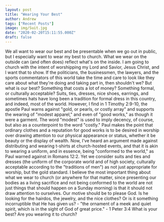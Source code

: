 ```yaml
---
layout: post
title: "Wearing Your Best"
author: Andrew
tags: ["Recent Posts"]
image: img/Suit.jpg
date: "2020-02-20T15:11:55.000Z"
draft: false
---
```


We all want to wear our best and be presentable when we go out in public, but I especially want to wear my best to church.  What we wear on the outside can (and often does) reflect what's on the inside.  I am going to church with the intent of worshipping my Lord and Savior, Jesus Christ, and I want that to show.  If the politicians, the businessmen, the lawyers, and the sports commentators of this world take the time and care to look like they care about what they're doing and taking part in, then shouldn't we?
  But what is our best?  Something that costs a lot of money?  Something formal, or culturally acceptable?  Suits, ties, dresses, nice shoes, earrings, and sometimes hats have long been a tradition for formal dress in this country, and indeed, most of the world.  However, I find in 1 Timothy 2:9-10, the apostle Paul warns against "gold, or pearls, or costly array" and supports the wearing of "modest apparel," and even of "good works," as though it were a garment.  The word "modest" is used to imply decency, of course, but also as a counterpoint to the word "costly."  Paul makes the point that ordinary clothes and a reputation for good works is to be desired in worship over drawing attention to our physical appearance or status, whether it be beauty or the display of wealth. 
  Now, I've heard an argument made against distributing and wearing t-shirts at church-hosted events, and that it is akin to wearing a uniform, and in essence, being "conformed to the world," as Paul warned against in Romans 12:2.  Yet we consider suits and ties and dresses (the uniform of the corporate world and of high society, culturally acceptable according to the "traditions of men") as not just appropriate for worship, but the gold standard.  I believe the most important thing about what we wear to church (or anywhere for that matter, since presenting our bodies as a living sacrifice and not being conformed to the world are not just things that should happen on a Sunday morning) is that it should not draw attention to ourselves.  Our motive should be to please God.  Is he looking for the hairdos, the jewelry, and the nice clothes?  Or is it something incorruptible that He has given us? - "the ornament of a meek and quiet spirit, which is in the sight of God of great price." - 1 Peter 3:4
What is your best?  Are you wearing it to church?